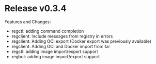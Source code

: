 # Release v0.3.4

Features and Changes:

- regctl: adding command completion
- regclient: Include messages from registry in errors
- regclient: Adding OCI export (Docker export was previously available)
- regclient: Adding OCI and Docker import from tar
- regctl: adding image import/export support
- regbot: adding image import/export support
